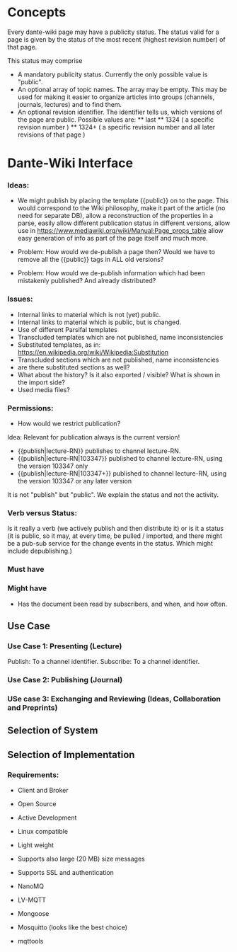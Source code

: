 # Concepts

Every dante-wiki page may have a publicity status. The status valid for a page is given
by the status of the most recent (highest revision number) of that page.

This status may comprise
* A mandatory publicity status. Currently the only possible value is "public".
* An optional array of topic names. The array may be empty. This may be used for making it easier to organize articles into groups (channels, journals, lectures) and to find them.
* An optional revision identifier. The identifier tells us, which versions of the page are public. Possible values are:
** last
** 1324  ( a specific revision number )
** 1324+ ( a specific revision number and all later revisions of that page )




# Dante-Wiki Interface

### Ideas:

* We might publish by placing the template {{public}} on to the page. This would correspond to the Wiki philosophy, make it
part of the article (no need for separate DB), allow a reconstruction of the properties in a parse, easily allow different
publication status in different versions, allow use in https://www.mediawiki.org/wiki/Manual:Page_props_table 
allow easy generation of info as part of the page itself and much more.

* Problem: How would we de-publish a page then? Would we have to remove all the {{public}} tags in ALL old versions? 
* Problem: How would we de-publish information which had been mistakenly published? And already distributed? 

### Issues:

* Internal links to material which is not (yet) public.
* Internal links to material which is public, but is changed.
* Use of different Parsifal templates
* Transcluded templates which are not published, name inconsistencies
* Substituted templates, as in: https://en.wikipedia.org/wiki/Wikipedia:Substitution
* Transcluded sections which are not published, name inconsistencies
* are there substituted sections as well?
* What about the history? Is it also exported / visible? What is shown in the import side?
* Used media files?

### Permissions:

* How would we restrict publication? 

Idea: Relevant for publication always is the current version!
* {{publish|lecture-RN}} publishes to channel lecture-RN.
* {{publish|lecture-RN|103347}} published to channel lecture-RN, using the version 103347 only
* {{publish|lecture-RN|103347+}} published to channel lecture-RN, using the version 103347 or any later version

It is not "publish" but "public". We explain the status and not the activity. 

### Verb versus Status:

Is it really a verb (we actively publish and then distribute it) or is it a status (it is public, so it may, at every time, be pulled / imported,
and there might be a pub-sub service for the change events in the status. Which might include depublishing.)



### Must have


### Might have

* Has the document been read by subscribers, and when, and how often.



## Use Case

### Use Case 1: Presenting (Lecture)

Publish: To a channel identifier.
Subscribe: To a channel identifier.

### Use Case 2: Publishing (Journal)


### USe case 3: Exchanging and Reviewing (Ideas, Collaboration and Preprints)



## Selection of System



## Selection of Implementation

### Requirements:

* Client and Broker
* Open Source
* Active Development
* Linux compatible
* Light weight
* Supports also large (20 MB) size messages
* Supports SSL and authentication


* NanoMQ
* LV-MQTT
* Mongoose
* Mosquitto (looks like the best choice)
* mqttools

